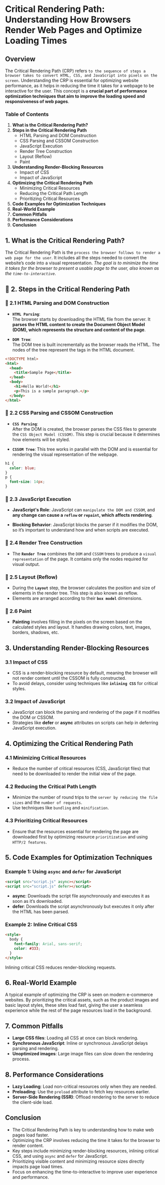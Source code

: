 # Critical Rendering Path: Understanding How Browsers Render Web Pages and Optimize Loading Times

## Overview

The Critical Rendering Path (CRP) refers `to the sequence of steps a browser takes to convert HTML, CSS, and JavaScript into pixels on the screen`. Understanding the CRP is essential for optimizing website performance, as it helps in reducing the time it takes for a webpage to be interactive for the user. This concept is a <b>crucial part of performance optimization techniques that aim to improve the loading speed and responsiveness of web pages</b>.

### Table of Contents

1. **What is the Critical Rendering Path?**
2. **Steps in the Critical Rendering Path**
   - HTML Parsing and DOM Construction
   - CSS Parsing and CSSOM Construction
   - JavaScript Execution
   - Render Tree Construction
   - Layout (Reflow)
   - Paint
3. **Understanding Render-Blocking Resources**
   - Impact of CSS
   - Impact of JavaScript
4. **Optimizing the Critical Rendering Path**
   - Minimizing Critical Resources
   - Reducing the Critical Path Length
   - Prioritizing Critical Resources
5. **Code Examples for Optimization Techniques**
6. **Real-World Example**
7. **Common Pitfalls**
8. **Performance Considerations**
9. **Conclusion**

## 1. What is the Critical Rendering Path?

The Critical Rendering Path is the `process the browser follows to render a web page for the user`. It includes all the steps needed to convert the website’s code into a visual representation. <i>The goal is to minimize the time it takes for the browser to present a usable page to the user, also known as the `time-to-interactive`</i>.

## 🌷 2. Steps in the Critical Rendering Path

### 📜 2.1 HTML Parsing and DOM Construction

- **`HTML Parsing`**: <br>The browser starts by downloading the HTML file from the server. It <b>parses the HTML content to create the Document Object Model (DOM), which represents the structure and content of the page</b>.

- **`DOM Tree`**: <br>The DOM tree is built incrementally as the browser reads the HTML. The nodes of the tree represent the tags in the HTML document.

```html
<!DOCTYPE html>
<html>
  <head>
    <title>Sample Page</title>
  </head>
  <body>
    <h1>Hello World!</h1>
    <p>This is a sample paragraph.</p>
  </body>
</html>
```

### 📜 2.2 CSS Parsing and CSSOM Construction

- **`CSS Parsing`**: <br>After the DOM is created, the browser parses the CSS files to generate the `CSS Object Model (CSSOM)`. This step is crucial because it determines how elements will be styled.

- **`CSSOM Tree`**: This tree works in parallel with the DOM and is essential for rendering the visual representation of the webpage.

```css
h1 {
  color: blue;
}
p {
  font-size: 14px;
}
```

### 📜 2.3 JavaScript Execution

- **JavaScript's Role**: JavaScript can `manipulate the DOM and CSSOM`, and <b>any change can cause a `reflow` or `repaint`, which affects rendering</b>.

- **Blocking Behavior**: JavaScript blocks the parser if it modifies the DOM, so it’s important to understand how and when scripts are executed.

### 📜 2.4 Render Tree Construction

- The **`Render Tree`** combines the `DOM` and `CSSOM` trees to produce a `visual representation` of the page. It contains only the nodes required for visual output.

### 📜 2.5 Layout (Reflow)

- During the **`Layout`** step, the browser calculates the position and size of elements in the render tree. This step is also known as reflow.
- Elements are arranged according to their **`box model`** dimensions.

### 📜 2.6 Paint

- **Painting** involves filling in the pixels on the screen based on the calculated styles and layout. It handles drawing colors, text, images, borders, shadows, etc.

## 3. Understanding Render-Blocking Resources

### 3.1 Impact of CSS

- CSS is a render-blocking resource by default, meaning the browser will not render content until the CSSOM is fully constructed.
- To avoid delays, consider using techniques like **`inlining CSS`** for critical styles.

### 3.2 Impact of JavaScript

- JavaScript can block the parsing and rendering of the page if it modifies the DOM or CSSOM.
- Strategies like **defer** or **async** attributes on scripts can help in deferring JavaScript execution.

## 4. Optimizing the Critical Rendering Path

### 4.1 Minimizing Critical Resources

- Reduce the number of critical resources (CSS, JavaScript files) that need to be downloaded to render the initial view of the page.

### 4.2 Reducing the Critical Path Length

- Minimize the number of round trips to the `server by reducing the file sizes` and the `number of requests`.
- Use techniques like `bundling` and `minification`.

### 4.3 Prioritizing Critical Resources

- Ensure that the resources essential for rendering the page are downloaded first by optimizing resource `prioritization` and using `HTTP/2 features`.

## 5. Code Examples for Optimization Techniques

### Example 1: Using `async` and `defer` for JavaScript

```html
<script src="script.js" async></script>
<script src="script.js" defer></script>
```

- **async**: Downloads the script file asynchronously and executes it as soon as it’s downloaded.
- **defer**: Downloads the script asynchronously but executes it only after the HTML has been parsed.

### Example 2: Inline Critical CSS

```html
<style>
  body {
    font-family: Arial, sans-serif;
    color: #333;
  }
</style>
```

Inlining critical CSS reduces render-blocking requests.

## 6. Real-World Example

A typical example of optimizing the CRP is seen on modern e-commerce websites. By prioritizing the critical assets, such as the product images and basic layout styles, these sites load fast, giving the user a seamless experience while the rest of the page resources load in the background.

## 7. Common Pitfalls

- **Large CSS files**: Loading all CSS at once can block rendering.
- **Synchronous JavaScript**: Inline or synchronous JavaScript delays parsing and rendering.
- **Unoptimized images**: Large image files can slow down the rendering process.

## 8. Performance Considerations

- **Lazy Loading**: Load non-critical resources only when they are needed.
- **Preloading**: Use the `preload` attribute to fetch key resources earlier.
- **Server-Side Rendering (SSR)**: Offload rendering to the server to reduce the client-side load.

## Conclusion

- The Critical Rendering Path is key to understanding how to make web pages load faster.
- Optimizing the CRP involves reducing the time it takes for the browser to render content.
- Key steps include minimizing render-blocking resources, inlining critical CSS, and using `async` and `defer` for JavaScript.
- Prioritizing visible content and minimizing resource sizes directly impacts page load times.
- Focus on enhancing the time-to-interactive to improve user experience and performance.
